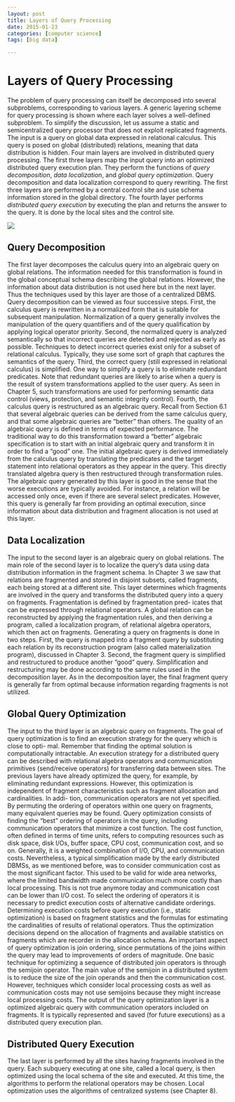 ```yaml
---
layout: post
title: Layers of Query Processing
date: 2015-01-23
categories: [computer science]
tags: [big data]

---
```



# Layers of Query ProcessingThe problem of query processing can itself be decomposed into several subproblems, corresponding to various layers. A generic layering scheme for query processing is shown where each layer solves a well-defined subproblem. To simplify the discussion, let us assume a static and semicentralized query processor that does not exploit replicated fragments. The input is a query on global data expressed in relational calculus. This query is posed on global (distributed) relations, meaning that data distribution is hidden. Four main layers are involved in distributed query processing. The first three layers map the input query into an optimized distributed query execution plan. They perform the functions of *query decomposition*, *data localization*, and *global query optimization*. Query decomposition and data localization correspond to query rewriting. The first three layers are performed by a central control site and use schema information stored in the global directory. The fourth layer performs *distributed query execution* by executing the plan and returns the answer to the query. It is done by the local sites and the control site. 
![](http://sungsoo.github.com/images/layers-dpq.png)## Query DecompositionThe first layer decomposes the calculus query into an algebraic query on global relations. The information needed for this transformation is found in the global
conceptual schema describing the global relations. However, the information about data distribution is not used here but in the next layer. Thus the techniques used by this layer are those of a centralized DBMS.Query decomposition can be viewed as four successive steps. First, the calculus query is rewritten in a normalized form that is suitable for subsequent manipulation. Normalization of a query generally involves the manipulation of the query quantifiers and of the query qualification by applying logical operator priority.Second, the normalized query is analyzed semantically so that incorrect queries are detected and rejected as early as possible. Techniques to detect incorrect queries exist only for a subset of relational calculus. Typically, they use some sort of graph that captures the semantics of the query.Third, the correct query (still expressed in relational calculus) is simplified. One way to simplify a query is to eliminate redundant predicates. Note that redundant queries are likely to arise when a query is the result of system transformations applied to the user query. As seen in Chapter 5, such transformations are used for performing semantic data control (views, protection, and semantic integrity control).Fourth, the calculus query is restructured as an algebraic query. Recall from Section 6.1 that several algebraic queries can be derived from the same calculus query, and that some algebraic queries are “better” than others. The quality of an algebraic query is defined in terms of expected performance. The traditional way to do this transformation toward a “better” algebraic specification is to start with an initial algebraic query and transform it in order to find a “good” one. The initial algebraic query is derived immediately from the calculus query by translating the predicates and the target statement into relational operators as they appear in the query. This directly translated algebra query is then restructured through transformation rules. The algebraic query generated by this layer is good in the sense that the worse executions are typically avoided. For instance, a relation will be accessed only once, even if there are several select predicates. However, this query is generally far from providing an optimal execution, since information about data distribution and fragment allocation is not used at this layer.
## Data LocalizationThe input to the second layer is an algebraic query on global relations. The main role of the second layer is to localize the query’s data using data distribution information in the fragment schema. In Chapter 3 we saw that relations are fragmented and stored in disjoint subsets, called fragments, each being stored at a different site. This layer determines which fragments are involved in the query and transforms the distributed query into a query on fragments. Fragmentation is defined by fragmentation pred- icates that can be expressed through relational operators. A global relation can be reconstructed by applying the fragmentation rules, and then deriving a program, called a localization program, of relational algebra operators, which then act on fragments. Generating a query on fragments is done in two steps. First, the query is mapped into a fragment query by substituting each relation by its reconstruction program (also called materialization program), discussed in Chapter 3. Second, the fragment query is simplified and restructured to produce another “good” query. Simplification and restructuring may be done according to the same rules used in the decomposition layer. As in the decomposition layer, the final fragment query is generally far from optimal because information regarding fragments is not utilized.
## Global Query OptimizationThe input to the third layer is an algebraic query on fragments. The goal of query optimization is to find an execution strategy for the query which is close to opti- mal. Remember that finding the optimal solution is computationally intractable. An execution strategy for a distributed query can be described with relational algebra operators and communication primitives (send/receive operators) for transferring data between sites. The previous layers have already optimized the query, for example, by eliminating redundant expressions. However, this optimization is independent of fragment characteristics such as fragment allocation and cardinalities. In addi- tion, communication operators are not yet specified. By permuting the ordering of operators within one query on fragments, many equivalent queries may be found.Query optimization consists of finding the “best” ordering of operators in the query, including communication operators that minimize a cost function. The cost function, often defined in terms of time units, refers to computing resources such as disk space, disk I/Os, buffer space, CPU cost, communication cost, and so on. Generally, it is a weighted combination of I/O, CPU, and communication costs. Nevertheless, a typical simplification made by the early distributed DBMSs, as we mentioned before, was to consider communication cost as the most significant factor. This used to be valid for wide area networks, where the limited bandwidth made communication much more costly than local processing. This is not true anymore today and communication cost can be lower than I/O cost. To select the ordering of operators it is necessary to predict execution costs of alternative candidate orderings. Determining execution costs before query execution (i.e., static optimization) is based on fragment statistics and the formulas for estimating the cardinalities of results of relational operators. Thus the optimization decisions depend on the allocation of fragments and available statistics on fragments which are recorder in the allocation schema.An important aspect of query optimization is join ordering, since permutations of the joins within the query may lead to improvements of orders of magnitude. One basic technique for optimizing a sequence of distributed join operators is through the semijoin operator. The main value of the semijoin in a distributed system is to reduce the size of the join operands and then the communication cost. However, techniques which consider local processing costs as well as communication costs may not use semijoins because they might increase local processing costs. The output of the query optimization layer is a optimized algebraic query with communication operators included on fragments. It is typically represented and saved (for future executions)as a distributed query execution plan.
## Distributed Query ExecutionThe last layer is performed by all the sites having fragments involved in the query. Each subquery executing at one site, called a local query, is then optimized using the local schema of the site and executed. At this time, the algorithms to perform the relational operators may be chosen. Local optimization uses the algorithms of centralized systems (see Chapter 8).

